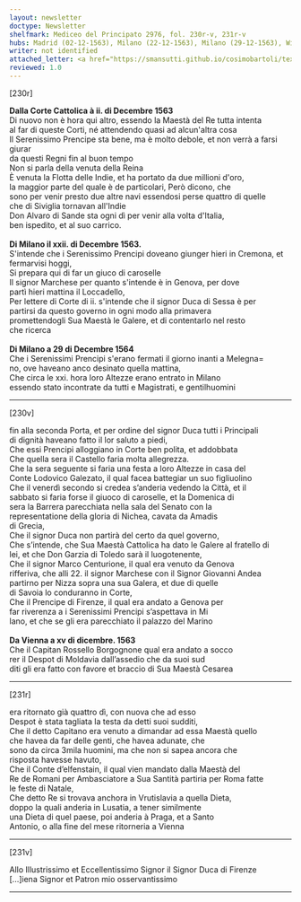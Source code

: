```yaml
---
layout: newsletter
doctype: Newsletter
shelfmark: Mediceo del Principato 2976, fol. 230r-v, 231r-v
hubs: Madrid (02-12-1563), Milano (22-12-1563), Milano (29-12-1563), Wien (15-12-1563)
writer: not identified
attached_letter: <a href="https://smansutti.github.io/cosimobartoli/texts/2976_097/">2976_097</a>
reviewed: 1.0
---
```


[230r]  
  
  
<strong>Dalla Corte Cattolica à ii. di Decembre 1563</strong>  
Di nuovo non è hora qui altro, essendo la Maestà del Re tutta intenta  
al far di queste Corti, né attendendo quasi ad alcun'altra cosa  
Il Serenissimo Prencipe sta bene, ma è molto debole, et non verrà a farsi giurar  
da questi Regni fin al buon tempo  
Non si parla della venuta della Reina  
È venuta la Flotta delle Indie, et ha portato da due millioni d'oro,  
la maggior parte del quale è de particolari, Però dicono, che  
sono per venir presto due altre navi essendosi perse quattro di quelle  
che di Siviglia tornavan all'Indie  
Don Alvaro di Sande sta ogni dì per venir alla volta d'Italia,  
ben ispedito, et al suo carrico.  
<br/><strong>Di Milano il xxii. di Decembre 1563.</strong>  
S'intende che i Serenissimo Prencipi doveano giunger hieri in Cremona, et  
fermarvisi hoggi,  
Si prepara qui di far un giuco di caroselle  
Il signor Marchese per quanto s'intende è in Genova, per dove  
partì hieri mattina il Loccadello,  
Per lettere di Corte di ii. s'intende che il signor Duca di Sessa è per  
partirsi da questo governo in ogni modo alla primavera  
promettendogli Sua Maestà le Galere, et di contentarlo nel resto  
che ricerca  
<br/><strong>Di Milano a 29 di Decembre 1564</strong>  
Che i Serenissimi Prencipi s'erano fermati il giorno inanti a Melegna=  
no, ove haveano anco desinato quella mattina,  
Che circa le xxi. hora loro Altezze erano entrato in Milano  
essendo stato incontrate da tutti e Magistrati, e gentilhuomini  
  
---  

[230v]  
  
  
fin alla seconda Porta, et per ordine del signor Duca tutti i Principali  
di dignità haveano fatto il lor saluto a piedi,  
Che essi Prencipi alloggiano in Corte ben polita, et addobbata  
Che quella sera il Castello faria molta allegrezza.  
Che la sera seguente si faria una festa a loro Altezze in casa del  
Conte Lodovico Galezato, il qual facea battegiar un suo figliuolino  
Che il venerdì secondo si credea s’anderia vedendo la Città, et il  
sabbato si faria forse il giuoco di caroselle, et la Domenica di  
sera la Barrera parecchiata nella sala del Senato con la  
representatione della gloria di Nichea, cavata da Amadis  
di Grecia,  
Che il signor Duca non partirà del certo da quel governo,  
Che s’intende, che Sua Maestà Cattolica ha dato le Galere al fratello di  
lei, et che Don Garzia di Toledo sarà il luogotenente,  
Che il signor Marco Centurione, il qual era venuto da Genova  
rifferiva, che alli 22. il signor Marchese con il Signor Giovanni Andea  
partirno per Nizza sopra una sua Galera, et due di quelle  
di Savoia lo conduranno in Corte,  
Che il Prencipe di Firenze, il qual era andato a Genova per  
far riverenza a i Serenissimi Prencipi s’aspettava in Mi  
lano, et che se gli era parecchiato il palazzo del Marino  
<br/><strong>Da Vienna a xv di dicembre. 1563</strong>  
Che il Capitan Rossello Borgognone qual era andato a socco  
rer il Despot di Moldavia dall’assedio che da suoi sud  
diti gli era fatto con favore et braccio di Sua Maestà Cesarea  
  
---  

[231r]  
  
  
  
era ritornato già quattro dì, con nuova che ad esso  
Despot è stata tagliata la testa da detti suoi sudditi,  
Che il detto Capitano era venuto a dimandar ad essa Maestà quello  
che havea da far delle genti, che havea adunate, che  
sono da circa 3mila huomini, ma che non si sapea ancora che  
risposta havesse havuto,  
Che il Conte d’elfenstain, il qual vien mandato dalla Maestà del  
Re de Romani per Ambasciatore a Sua Santità partiria per Roma fatte  
le feste di Natale,  
Che detto Re si trovava anchora in Vrutislavia a quella Dieta,  
doppo la quali anderia in Lusatia, a tener similmente  
una Dieta di quel paese, poi anderia à Praga, et a Santo  
Antonio, o alla fine del mese ritorneria a Vienna  
  
---  

[231v]  
  
  
Allo Illustrissimo et Eccellentissimo Signor il Signor Duca di Firenze  
[...]iena Signor et Patron mio osservantissimo  
  
---  

